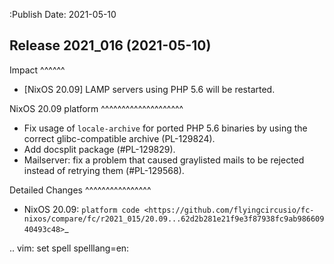 :Publish Date: 2021-05-10

Release 2021_016 (2021-05-10)
-----------------------------

Impact
^^^^^^

* [NixOS 20.09] LAMP servers using PHP 5.6 will be restarted.


NixOS 20.09 platform
^^^^^^^^^^^^^^^^^^^^

* Fix usage of ``locale-archive`` for ported PHP 5.6 binaries by
  using the correct glibc-compatible archive (PL-129824).
* Add docsplit package (#PL-129829).
* Mailserver: fix a problem that caused graylisted mails to be rejected
  instead of retrying them (#PL-129568).


Detailed Changes
^^^^^^^^^^^^^^^^

* NixOS 20.09: `platform code <https://github.com/flyingcircusio/fc-nixos/compare/fc/r2021_015/20.09...62d2b281e21f9e3f87938fc9ab98660940493c48>`_

.. vim: set spell spelllang=en:
